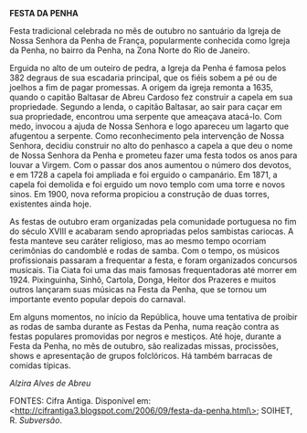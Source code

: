 **FESTA DA PENHA**

Festa tradicional celebrada no mês de outubro no santuário da Igreja de
Nossa Senhora da Penha de França, popularmente conhecida como Igreja da
Penha, no bairro da Penha, na Zona Norte do Rio de Janeiro.

Erguida no alto de um outeiro de pedra, a Igreja da Penha é famosa pelos
382 degraus de sua escadaria principal, que os fiéis sobem a pé ou de
joelhos a fim de pagar promessas. A origem da igreja remonta a 1635,
quando o capitão Baltasar de Abreu Cardoso fez construir a capela em sua
propriedade. Segundo a lenda, o capitão Baltasar, ao sair para caçar em
sua propriedade, encontrou uma serpente que ameaçava atacá-lo. Com medo,
invocou a ajuda de Nossa Senhora e logo apareceu um lagarto que
afugentou a serpente. Como reconhecimento pela intervenção de Nossa
Senhora, decidiu construir no alto do penhasco a capela a que deu o nome
de Nossa Senhora da Penha e prometeu fazer uma festa todos os anos para
louvar a Virgem. Com o passar dos anos aumentou o número dos devotos, e
em 1728 a capela foi ampliada e foi erguido o campanário. Em 1871, a
capela foi demolida e foi erguido um novo templo com uma torre e novos
sinos. Em 1900, nova reforma propiciou a construção de duas torres,
existentes ainda hoje.

As festas de outubro eram organizadas pela comunidade portuguesa no fim
do século XVIII e acabaram sendo apropriadas pelos sambistas cariocas. A
festa manteve seu caráter religioso, mas ao mesmo tempo ocorriam
cerimônias do candomblé e rodas de samba. Com o tempo, os músicos
profissionais passaram a frequentar a festa, e foram organizados
concursos musicais. Tia Ciata foi uma das mais famosas frequentadoras
até morrer em 1924. Pixinguinha, Sinhô, Cartola, Donga, Heitor dos
Prazeres e muitos outros lançaram suas músicas na Festa da Penha, que se
tornou um importante evento popular depois do carnaval.

Em alguns momentos, no início da República, houve uma tentativa de
proibir as rodas de samba durante as Festas da Penha, numa reação contra
as festas populares promovidas por negros e mestiços. Até hoje, durante
a Festa da Penha, no mês de outubro, são realizadas missas, procissões,
shows e apresentação de grupos folclóricos. Há também barracas de
comidas típicas.

*Alzira Alves de Abreu*

FONTES: Cifra Antiga. Disponível em:
\<http://cifrantiga3.blogspot.com/2006/09/festa-da-penha.html\>; SOIHET,
R. *Subversão*.
